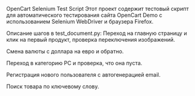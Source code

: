 OpenCart Selenium Test Script
Этот проект содержит тестовый скрипт для автоматического тестирования сайта OpenCart Demo с использованием Selenium WebDriver и браузера Firefox.

 Описание шагов в test_document.py:
Переход на главную страницу и клик на первый продукт, проверка переключения изображений.

Смена валюты с доллара на евро и обратно.

Переход в категорию PC и проверка, что она пуста.

Регистрация нового пользователя с автогенерацией email.

Поиск товара по ключевому слову.

